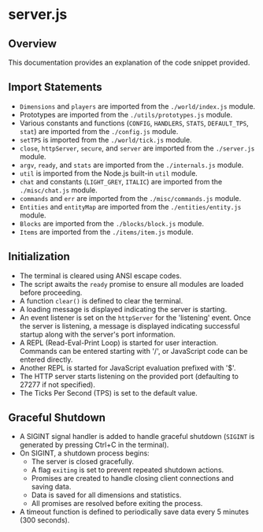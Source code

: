 # server.js

## Overview
This documentation provides an explanation of the code snippet provided.

## Import Statements
- `Dimensions` and `players` are imported from the `./world/index.js` module.
- Prototypes are imported from the `./utils/prototypes.js` module.
- Various constants and functions (`CONFIG`, `HANDLERS`, `STATS`, `DEFAULT_TPS`, `stat`) are imported from the `./config.js` module.
- `setTPS` is imported from the `./world/tick.js` module.
- `close`, `httpServer`, `secure`, and `server` are imported from the `./server.js` module.
- `argv`, `ready`, and `stats` are imported from the `./internals.js` module.
- `util` is imported from the Node.js built-in `util` module.
- `chat` and constants (`LIGHT_GREY`, `ITALIC`) are imported from the `./misc/chat.js` module.
- `commands` and `err` are imported from the `./misc/commands.js` module.
- `Entities` and `entityMap` are imported from the `./entities/entity.js` module.
- `Blocks` are imported from the `./blocks/block.js` module.
- `Items` are imported from the `./items/item.js` module.

## Initialization
- The terminal is cleared using ANSI escape codes.
- The script awaits the `ready` promise to ensure all modules are loaded before proceeding.
- A function `clear()` is defined to clear the terminal.
- A loading message is displayed indicating the server is starting.
- An event listener is set on the `httpServer` for the 'listening' event. Once the server is listening, a message is displayed indicating successful startup along with the server's port information.
- A REPL (Read-Eval-Print Loop) is started for user interaction. Commands can be entered starting with '/', or JavaScript code can be entered directly.
- Another REPL is started for JavaScript evaluation prefixed with '$'.
- The HTTP server starts listening on the provided port (defaulting to 27277 if not specified).
- The Ticks Per Second (TPS) is set to the default value.

## Graceful Shutdown
- A SIGINT signal handler is added to handle graceful shutdown (`SIGINT` is generated by pressing Ctrl+C in the terminal).
- On SIGINT, a shutdown process begins:
  - The server is closed gracefully.
  - A flag `exiting` is set to prevent repeated shutdown actions.
  - Promises are created to handle closing client connections and saving data.
  - Data is saved for all dimensions and statistics.
  - All promises are resolved before exiting the process.
- A timeout function is defined to periodically save data every 5 minutes (300 seconds).
